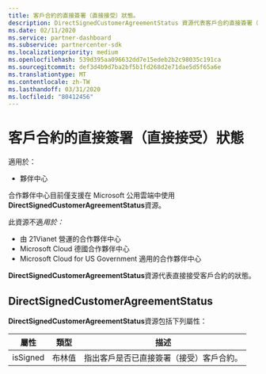 ```yaml
---
title: 客戶合約的直接簽署（直接接受）狀態。
description: DirectSignedCustomerAgreementStatus 資源代表客戶合約直接簽署（直接接受）的狀態。
ms.date: 02/11/2020
ms.service: partner-dashboard
ms.subservice: partnercenter-sdk
ms.localizationpriority: medium
ms.openlocfilehash: 539d395aa096632dd7e15edeb2b2c98035c191ca
ms.sourcegitcommit: def3d4b9d7ba2bf5b1fd268d2e71dae5d5f65a6e
ms.translationtype: MT
ms.contentlocale: zh-TW
ms.lasthandoff: 03/31/2020
ms.locfileid: "80412456"
---
```

# <a name="direct-signing-direct-acceptance-status-of-a-customer-agreement"></a>客戶合約的直接簽署（直接接受）狀態

適用於：

- 夥伴中心

合作夥伴中心目前僅支援在 Microsoft 公用雲端中使用**DirectSignedCustomerAgreementStatus**資源。

此資源不適*用於：*

- 由 21Vianet 營運的合作夥伴中心
- Microsoft Cloud 德國合作夥伴中心
- Microsoft Cloud for US Government 適用的合作夥伴中心

**DirectSignedCustomerAgreementStatus**資源代表直接接受客戶合約的狀態。

## <a name="directsignedcustomeragreementstatus"></a>DirectSignedCustomerAgreementStatus

**DirectSignedCustomerAgreementStatus**資源包括下列屬性：

| 屬性       | 類型   | 描述                                                                                               |
|----------------|--------|-----------------------------------------------------------------------------------------------------------|
| isSigned | 布林值 | 指出客戶是否已直接簽署（接受）客戶合約。 |
